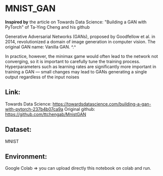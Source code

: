 # MNIST_GAN

**Inspired by** the article on Towards Data Science: "Building a GAN with PyTorch" of Ta-Ying Cheng and his github

Generative Adversarial Networks (GANs), proposed by Goodfellow et al. in 2014, revolutionized a domain of image generation in computer vision. The original GAN name: Vanilla GAN. ^.^

In practice, however, the minimax game would often lead to the network not converging, so it is important to carefully tune the training process. Hyperparameters such as learning rates are significantly more important in training a GAN — small changes may lead to GANs generating a single output regardless of the input noises

## Link: 
Towards Data Science: https://towardsdatascience.com/building-a-gan-with-pytorch-237b4b07ca9a 
Original github: https://github.com/ttchengab/MnistGAN

## Dataset: 
MNIST 

## Environment:
Google Colab => you can upload directly this notebook on colab and run.
